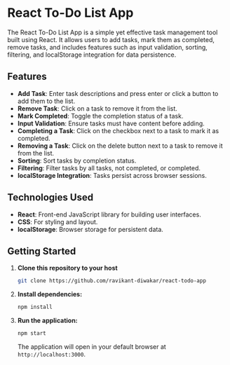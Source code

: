 # React To-Do List App

The React To-Do List App is a simple yet effective task management tool built using React. It allows users to add tasks, mark them as completed, remove tasks, and includes features such as input validation, sorting, filtering, and localStorage integration for data persistence.

## Features

- **Add Task**: Enter task descriptions and press enter or click a button to add them to the list.
- **Remove Task**: Click on a task to remove it from the list.
- **Mark Completed**: Toggle the completion status of a task.
- **Input Validation**: Ensure tasks must have content before adding.
- **Completing a Task**: Click on the checkbox next to a task to mark it as completed.
- **Removing a Task**: Click on the delete button next to a task to remove it from the list.
- **Sorting**: Sort tasks by completion status.
- **Filtering**: Filter tasks by all tasks, not completed, or completed.
- **localStorage Integration**: Tasks persist across browser sessions.

## Technologies Used

- **React**: Front-end JavaScript library for building user interfaces.
- **CSS**: For styling and layout.
- **localStorage**: Browser storage for persistent data.

## Getting Started

1. **Clone this repository to your host**

   ```bash
   git clone https://github.com/ravikant-diwakar/react-todo-app
   ```

2. **Install dependencies:**

   ```bash
   npm install
   ```

3. **Run the application:**

   ```bash
   npm start
   ```

   The application will open in your default browser at `http://localhost:3000`.

